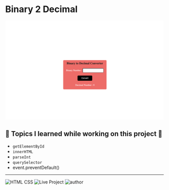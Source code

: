 # Binary 2 Decimal

![project Image](./Image/Binary_Decimal.png)

## 📌 Topics I learned while working on this project 📝

- `getElementById`
- `innerHTML`
- `parseInt`
- `querySelector`
- event.preventDefault()

---- 
![HTML CSS](https://img.shields.io/badge/HTML-CSS-orange)
![Live Project](https://img.shields.io/badge/JavaScript-yellow)
![author](https://img.shields.io/badge/Author-Arpit--Pathak-blue)
